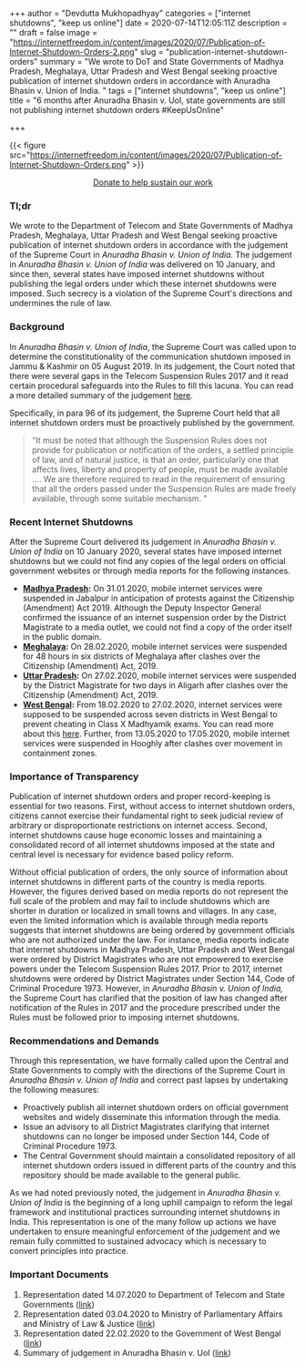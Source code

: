 +++
author = "Devdutta Mukhopadhyay"
categories = ["internet shutdowns", "keep us online"]
date = 2020-07-14T12:05:11Z
description = ""
draft = false
image = "https://internetfreedom.in/content/images/2020/07/Publication-of-Internet-Shutdown-Orders-2.png"
slug = "publication-internet-shutdown-orders"
summary = "We wrote to DoT and State Governments of Madhya Pradesh, Meghalaya, Uttar Pradesh and West Bengal seeking proactive publication of internet shutdown orders in accordance with Anuradha Bhasin v. Union of India. "
tags = ["internet shutdowns", "keep us online"]
title = "6 months after Anuradha Bhasin v. UoI, state governments are still not publishing internet shutdown orders #KeepUsOnline"

+++


{{< figure src="https://internetfreedom.in/content/images/2020/07/Publication-of-Internet-Shutdown-Orders.png" >}}

<div style="text-align:center;">
    <a href="https://internetfreedom.in/donate/" class="button">Donate to help sustain our work</a>
</div>

### Tl;dr

We wrote to the Department of Telecom and State Governments of Madhya Pradesh, Meghalaya, Uttar Pradesh and West Bengal seeking proactive publication of internet shutdown orders in accordance with the judgement of the Supreme Court in _Anuradha Bhasin v. Union of India._ The judgement in _Anuradha Bhasin v. Union of India_ was delivered on 10 January, and since then, several states have imposed internet shutdowns without publishing the legal orders under which these internet shutdowns were imposed. Such secrecy is a violation of the Supreme Court's directions and undermines the rule of law.

### Background

In _Anuradha Bhasin v. Union of India_, the Supreme Court was called upon to determine the constitutionality of the communication shutdown imposed in Jammu & Kashmir on 05 August 2019. In its judgement, the Court noted that there were several gaps in the Telecom Suspension Rules 2017 and it read certain procedural safeguards into the Rules to fill this lacuna. You can read a more detailed summary of the judgement [here](https://internetfreedom.in/scs-judgement-on-kashmir-communication-is-just-the-beginning/).

Specifically, in para 96 of its judgement, the Supreme Court held that all internet shutdown orders must be proactively published by the government.

> “It must be noted that although the Suspension Rules does not provide for publication or notification of the orders, a settled principle of law, and of natural justice, is that an order, particularly one that affects lives, liberty and property of people, must be made available …. We are therefore required to read in the requirement of ensuring that all the orders passed under the Suspension Rules are made freely available, through some suitable mechanism. ”

### Recent Internet Shutdowns

After the Supreme Court delivered its judgement in _Anuradha Bhasin v. Union of India_ on 10 January 2020, several states have imposed internet shutdowns but we could not find any copies of the legal orders on official government websites or through media reports for the following instances.

* **[Madhya Pradesh](https://www.medianama.com/2020/01/223-internet-shutdown-jabalpur/):** On 31.01.2020, mobile internet services were suspended in Jabalpur in anticipation of protests against the Citizenship (Amendment) Act 2019. Although the Deputy Inspector General confirmed the issuance of an internet suspension order by the District Magistrate to a media outlet, we could not find a copy of the order itself in the public domain.
* **[Meghalaya](https://www.dnaindia.com/india/report-internet-suspended-night-curfew-imposed-in-meghalaya-s-shillong-following-violent-anti-caa-clashes-one-dead-2815394):** On 28.02.2020, mobile internet services were suspended for 48 hours in six districts of Meghalaya after clashes over the Citizenship (Amendment) Act, 2019.
* **[Uttar Pradesh](https://economictimes.indiatimes.com/news/politics-and-nation/mobile-internet-services-restored-in-ups-aligarh-dm/articleshow/74410372.cms?from=mdr):** On 27.02.2020, mobile internet services were suspended by the District Magistrate for two days in Aligarh after clashes over the Citizenship (Amendment) Act, 2019.
* **[West Bengal](https://www.outlookindia.com/newsscroll/policemen-attacked-at-2-places-in-bengal-bjp-blames-tmc/1832614):** From 18.02.2020 to 27.02.2020, internet services were supposed to be suspended across seven districts in West Bengal to prevent cheating in Class X Madhyamik exams. You can read more about this [here](https://internetfreedom.in/preventing-cheating-in-exams-is-not-a-valid-reason-to-shut-down-the-internet/). Further, from 13.05.2020 to 17.05.2020, mobile internet services were suspended in Hooghly after clashes over movement in containment zones.

### Importance of Transparency

Publication of internet shutdown orders and proper record-keeping is essential for two reasons. First, without access to internet shutdown orders, citizens cannot exercise their fundamental right to seek judicial review of arbitrary or disproportionate restrictions on internet access. Second, internet shutdowns cause huge economic losses and maintaining a consolidated record of all internet shutdowns imposed at the state and central level is necessary for evidence based policy reform.

Without official publication of orders, the only source of information about internet shutdowns in different parts of the country is media reports. However, the figures derived based on media reports do not represent the full scale of the problem and may fail to include shutdowns which are shorter in duration or localized in small towns and villages. In any case, even the limited information which is available through media reports suggests that internet shutdowns are being ordered by government officials who are not authorized under the law. For instance,  media reports indicate that internet shutdowns in Madhya Pradesh, Uttar Pradesh and West Bengal were ordered by District Magistrates who are not empowered to exercise powers under the Telecom Suspension Rules 2017. Prior to 2017, internet shutdowns were ordered by District Magistrates under Section 144, Code of Criminal Procedure 1973. However, in _Anuradha Bhasin v. Union of India,_ the Supreme Court has clarified that the position of law has changed after notification of the Rules in 2017 and the procedure prescribed under the Rules must be followed prior to imposing internet shutdowns.

### Recommendations and Demands

Through this representation, we have formally called upon the Central and State Governments to comply with the directions of the Supreme Court in _Anuradha Bhasin v. Union of India_ and correct past lapses by undertaking the following measures:

* Proactively publish all internet shutdown orders on official government websites and widely disseminate this information through the media.
* Issue an advisory to all District Magistrates clarifying that internet shutdowns can no longer be imposed under Section 144, Code of Criminal Procedure 1973.
* The Central Government should maintain a consolidated repository of all internet shutdown orders issued in different parts of the country and this  repository should be made available to the general public.

As we had noted previously noted, the judgement in _Anuradha Bhasin v. Union of India_ is the beginning of a long uphill campaign to reform the legal framework and institutional practices surrounding internet shutdowns in India. This representation is one of the many follow up actions we have undertaken to ensure meaningful enforcement of the judgement and we remain fully committed to sustained advocacy which is necessary to convert principles into practice.

### Important Documents

1. Representation dated 14.07.2020 to Department of Telecom and State Governments ([link](https://drive.google.com/file/d/1t0dVmBLQKXMAXHAZXJp2m8kEnGLAPLyI/view?usp=sharing))
2. Representation dated 03.04.2020 to Ministry of Parliamentary Affairs and Ministry of Law & Justice ([link](https://internetfreedom.in/cant-drop-the-ball-on-internet-shutdown-reform/))
3. Representation dated 22.02.2020 to the Government of West Bengal ([link](https://internetfreedom.in/preventing-cheating-in-exams-is-not-a-valid-reason-to-shut-down-the-internet/))
4. Summary of judgement in Anuradha Bhasin v. UoI ([link](https://internetfreedom.in/scs-judgement-on-kashmir-communication-is-just-the-beginning/))

